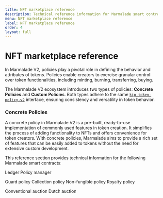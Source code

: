 ```yaml
---
title: NFT marketplace reference
description: Technical reference information for Marmalade smart contracts and NFT marketplace.
menu: NFT marketplace reference
label: NFT marketplace reference
order: 4
layout: full
---
```


# NFT marketplace reference

In Marmalade V2, policies play a pivotal role in defining the behavior and
attributes of tokens. Policies enable creators to exercise granular control over
token functionalities, including minting, burning, transferring, buying.

The Marmalade V2 ecosystem introduces two types of policies: **Concrete
Policies** and **Custom Policies**. Both types adhere to the same
[`kip.token-policy-v2`](https://github.com/kadena-io/marmalade/blob/v2/pact/kip/token-policy-v2.pact)
interface, ensuring consistency and versatility in token behavior.

### **Concrete Policies**

A concrete policy in Marmalade V2 is a pre-built, ready-to-use implementation of
commonly used features in token creation. It simplifies the process of adding
functionality to NFTs and offers convenience for token creators. With concrete
policies, Marmalade aims to provide a rich set of features that can be easily
added to tokens without the need for extensive custom development.

This reference section provides technical information for the following Marmalade smart contracts:

Ledger 
Policy manager

Guard policy
Collection policy
Non-fungible policy
Royalty policy

Conventional auction
Dutch auction